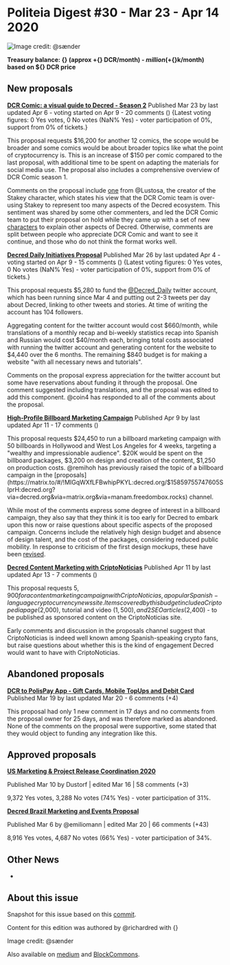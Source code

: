 # Politeia Digest #30 - Mar 23 - Apr 14  2020

![Image credit: @sænder](img/issue0{}/0{24}-title.png)

**Treasury balance: {} (approx +{} DCR/month) - ${} million (+${}k/month) based on ${} DCR price**

## New proposals

**[DCR Comic: a visual guide to Decred - Season 2](https://proposals.decred.org/proposals/2f08f8518bc7672069a10ac6461fd9ab341d4a9e4c343fd4a7ec426250f3896f)**
Published Mar 23 by  last updated Apr  6 - voting started on Apr  9 - 20 comments ()
{Latest voting figures: 0 Yes votes, 0 No votes (NaN% Yes) - voter participation of 0%, support from 0% of tickets.}

This proposal requests $16,200 for another 12 comics, the scope would be broader and some comics would be about broader topics like what the point of cryptocurrency is. This is an increase of $150 per comic compared to the last proposal, with additional time to be spent on adapting the materials for social media use. The proposal also includes a comprehensive overview of DCR Comic season 1.

Comments on the proposal include [one](https://proposals.decred.org/proposals/2f08f8518bc7672069a10ac6461fd9ab341d4a9e4c343fd4a7ec426250f3896f/comments/13) from @Lustosa, the creator of the Stakey character, which states his view that the DCR Comic team is over-using Stakey to represent too many aspects of the Decred ecosystem. This sentiment was shared by some other commenters, and led the DCR Comic team to put their proposal on hold while they came up with a set of new [characters](https://github.com/pLabarta/dcrwebcomic/blob/master/Proposal2/NewChars.md) to explain other aspects of Decred. Otherwise, comments are split between people who appreciate DCR Comic and want to see it continue, and those who do not think the format works well.

**[Decred Daily Initiatives Proposal](https://proposals.decred.org/proposals/7d42c6f4bf3059b64789185af615c1df97cb61a379425933be5ff01d074ed4d5)**
Published Mar 26 by  last updated Apr  4 - voting started on Apr  9 - 15 comments ()
{Latest voting figures: 0 Yes votes, 0 No votes (NaN% Yes) - voter participation of 0%, support from 0% of tickets.}

This proposal requests $5,280 to fund the [@Decred_Daily](https://twitter.com/Decred_Daily) twitter account, which has been running since Mar 4 and putting out 2-3 tweets per day about Decred, linking to other tweets and stories. At time of writing the account has 104 followers. 

Aggregating content for the twitter account would cost $660/month, while translations of a monthly recap and bi-weekly statistics recap into Spanish and Russian would cost $40/month each, bringing total costs associated with running the twitter account and generating content for the website to $4,440 over the 6 months. The remaining $840 budget is for making a website "with all necessary news and tutorials".

Comments on the proposal express appreciation for the twitter account but some have reservations about funding it through the proposal. One comment suggested including translations, and the proposal was edited to add this component. @coin4 has responded to all of the comments about the proposal.

**[High-Profile Billboard Marketing Campaign](https://proposals.decred.org/proposals/bce7bf3cd1f74d571d23ac8a330ddf29a14a547ed0cc9c995f1a97dce733d1e1)**
Published Apr  9 by  last updated Apr 11 - 17 comments ()

This proposal requests $24,450 to run a billboard marketing campaign with 50 billboards in Hollywood and West Los Angeles for 4 weeks, targeting a "wealthy and impressionable audience". $20K would be spent on the billboard packages, $3,200 on design and creation of the content, $1,250 on production costs. @remihoh has previously raised the topic of a billboard campaign in the [proposals](https://matrix.to/#/!MIGqWXfLFBwhipPKYL:decred.org/$15859755747605SIprH:decred.org?via=decred.org&via=matrix.org&via=manam.freedombox.rocks) channel.

While most of the comments express some degree of interest in a billboard campaign, they also say that they think it is too early for Decred to embark upon this now or raise questions about specific aspects of the proposed campaign. Concerns include the relatively high design budget and absence of design talent, and the cost of the packages, considering reduced public mobility. In response to criticism of the first design mockups, these have been [revised](https://i.imgur.com/I1IPnAb.jpg).

**[Decred Content Marketing with CriptoNoticias](https://proposals.decred.org/proposals/83b59ef5ab40193a86073abbd93cea13ed6d071eecc78918ab5cf98cba7c7a67)**
Published Apr 11 by  last updated Apr 13 - 7 comments ()

This proposal requests $5,900 for a content marketing campaign with CriptoNoticias, a popular Spanish-language cryptocurrency news site. Items covered by this budget include a Criptopedia page ($2,000), tutorial and video ($1,500), and 2 SEO articles ($2,400) - to be published as sponsored content on the CriptoNoticias site.

Early comments and discussion in the proposals channel suggest that CriptoNoticias is indeed well known among Spanish-speaking crypto fans, but raise questions about whether this is the kind of engagement Decred would want to have with CriptoNoticias.

## Abandoned proposals

**[DCR to PolisPay App - Gift Cards, Mobile TopUps and Debit Card](https://proposals.decred.org/proposals/d3b16861a7e555db2fdd25b589123f4b6c4289c857fbdff329a4ffb1cb60c4d9)**
Published Mar 19 by  last updated Mar 20 - 6 comments (+4)

This proposal had only 1 new comment in 17 days and no comments from the proposal owner for 25 days, and was therefore marked as abandoned. None of the comments on the proposal were supportive, some stated that they would object to funding any integration like this.

## Approved proposals

**[US Marketing & Project Release Coordination 2020](https://proposals.decred.org/proposals/c830ea5afea45a0aabf4092d1bea51fb10b8bfa2d8474aac03224f0f94d3d1af)**

Published Mar 10 by Dustorf | edited Mar 16 | 58 comments (+3)

9,372 Yes votes, 3,288 No votes (74% Yes) - voter participation of 31%.

**[Decred Brazil Marketing and Events Proposal](https://proposals.decred.org/proposals/bc20f986c3ea2fed2ea074c377a89f1a4b956ea0d527a8b6c099a5a8f175beb5)**

Published Mar 6 by @emiliomann | edited Mar 20 | 66 comments (+43)

8,916 Yes votes, 4,687 No votes (66% Yes) - voter participation of 34%.

## Other News

- 

## About this issue

Snapshot for this issue based on this [commit]({}}).

Content for this edition was authored by @richardred with {}

Image credit: @sænder

Also available on [medium]({}) and [BlockCommons]({}).
